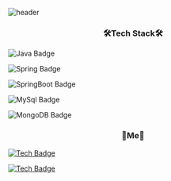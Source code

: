 ![header](https://capsule-render.vercel.app/api?type=waving&color=F4BBBB&height=300&section=header&text=Jang%20Haerim&fontSize=90)

<h3 align="center">🛠Tech Stack🛠</h3>
<p align="center">
  
![Java Badge](https://img.shields.io/badge/-Java-blue?style=flat-square&logo=java&logoColor=white)

![Spring Badge](https://img.shields.io/badge/-Spring-green?style=flat-square&logo=spring&logoColor=white)

![SpringBoot Badge](https://img.shields.io/badge/-SpringBoot-6DB33F?style=flat-square&logo=springBoot&logoColor=white)

![MySql Badge](https://img.shields.io/badge/-MySql-yellow?style=flat-square&logo=Mysql&logoColor=white)

![MongoDB Badge](https://img.shields.io/badge/-MongoDB-purple?style=flat-square&logo=MongoDB&logoColor=white)
  
</p>
<h3 align="center">🍒Me🍒</h3>
<p align="center">
  
[![Tech  Badge](http://img.shields.io/badge/-Tech%20blog-hotpink?style=flat-square&logo=GitHub%20Sponsors&logoColor=white&link=https://hxerimione.tistory.com)](https://hxerimione.tistory.com)

[![Tech  Badge](http://img.shields.io/badge/-GitHub-black?style=flat-square&logo=Github&link=https://github.com/hxerimione)](https://github.com/hxerimione)

</p>

<!--
**hxerimione/hxerimione** is a ✨ _special_ ✨ repository because its `README.md` (this file) appears on your GitHub profile.

Here are some ideas to get you started:

- 🔭 I’m currently working on ...
- 🌱 I’m currently learning ...
- 👯 I’m looking to collaborate on ...
- 🤔 I’m looking for help with ...
- 💬 Ask me about ...
- 📫 How to reach me: ...
- 😄 Pronouns: ...
- ⚡ Fun fact: ...
-->

